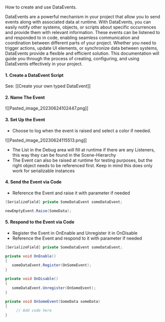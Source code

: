 How to create and use DataEvents.

DataEvents are a powerful mechanism in your project that allow you to send events along with associated data at runtime. With DataEvents, you can easily notify other systems, objects, or scripts about specific occurrences and provide them with relevant information. These events can be listened to and responded to in code, enabling seamless communication and coordination between different parts of your project. Whether you need to trigger actions, update UI elements, or synchronize data between systems, DataEvents provide a flexible and efficient solution. This documentation will guide you through the process of creating, configuring, and using DataEvents effectively in your project.

#### 1. Create a DataEvent Script

See: [[Create your own typed DataEvent]]

#### 2. Name The Event

![[Pasted_image_20230624102447.png]]

#### 3. Set Up the Event

-  Choose to log when the event is raised and select a color if needed.

![[Pasted_image_20230624115513.png]]

-  The List in the Debug area will fill at runtime if there are any Listeners, this way they can be found in the Scene-Hierarchy
-  The Event can also be raised at runtime for testing purposes, but the right object needs to be referenced first. Keep in mind this does only work for serializable instances

#### 4. Send the Event via Code

-  Reference the Event and raise it with parameter if needed

```csharp
[SerializeField] private SomeDataEvent someDataEvent;

newEmptyEvent.Raise(SomeData);
```

#### 5. Respond to the Event via Code

- Register the Event in OnEnable and Unregister it in OnDisable
- Reference the Event and respond to it with parameter if needed

```csharp
[SerializeField] private SomeDataEvent someDataEvent;

private void OnEnable()
{
   someDataEvent.Register(OnSomeEvent);
}

private void OnDisable()
{
   someDataEvent.Unregister(OnSomeEvent);
}

private void OnSomeEvent(SomeData someData)
{
     // Add code here
}
```


